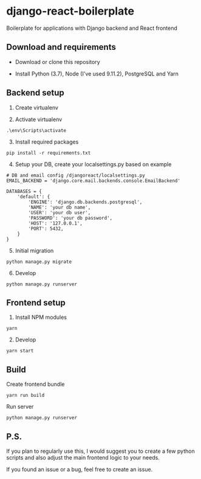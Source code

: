 # django-react-boilerplate
Boilerplate for applications with Django backend and React frontend

## Download and requirements

* Download or clone this repository

* Install Python (3.7), Node (I've used 9.11.2), PostgreSQL and Yarn

## Backend setup

1.  Create virtualenv

2.  Activate virtualenv

```
.\env\Scripts\activate
```

3.  Install required packages

```
pip install -r requirements.txt
```

4.  Setup your DB, create your localsettings.py based on example

```
# DB and email config /djangoreact/localsettings.py
EMAIL_BACKEND = 'django.core.mail.backends.console.EmailBackend'

DATABASES = {
    'default': {
        'ENGINE': 'django.db.backends.postgresql',
        'NAME': 'your db name',
        'USER': 'your db user',
        'PASSWORD': 'your db password',
        'HOST': '127.0.0.1',
        'PORT': 5432,
    }
}
```

5.  Initial migration

```
python manage.py migrate
```

6.  Develop

```
python manage.py runserver
```

## Frontend setup

1.  Install NPM modules

```
yarn
```

2.  Develop

```
yarn start
```

## Build

Create frontend bundle

```
yarn run build
```

Run server

```
python manage.py runserver
```

## P.S.

If you plan to regularly use this, I would suggest you to create a few python scripts and also adjust the main frontend logic to your needs.

If you found an issue or a bug, feel free to create an issue.
